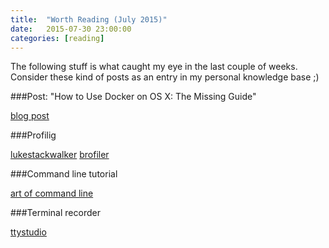 ```yaml
---
title:  "Worth Reading (July 2015)"
date:   2015-07-30 23:00:00
categories: [reading]
---
```


The following stuff is what caught my eye in the last couple of weeks. Consider these kind of posts as an entry in my personal knowledge base ;)

###Post: "How to Use Docker on OS X: The Missing Guide"

[blog post](http://viget.com/extend/how-to-use-docker-on-os-x-the-missing-guide)

###Profilig

[lukestackwalker](http://lukestackwalker.sourceforge.net/)
[brofiler](http://brofiler.com/)

###Command line tutorial

[art of command line](https://github.com/jlevy/the-art-of-command-line)

###Terminal recorder

[ttystudio](https://github.com/chjj/ttystudio)